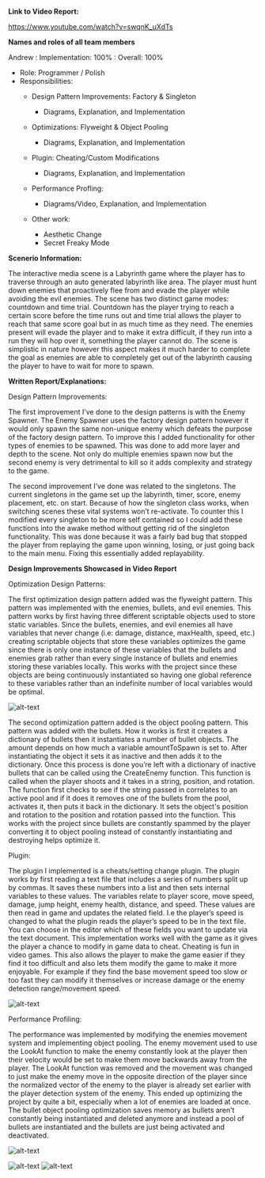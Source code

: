 **Link to Video Report:**

https://www.youtube.com/watch?v=swqnK_uXdTs

**Names and roles of all team members**



Andrew : Implementation: 100% : Overall: 100%

- Role: Programmer / Polish
- Responsibilities:
  - Design Pattern Improvements: Factory & Singleton
    - Diagrams, Explanation, and Implementation 
  - Optimizations: Flyweight & Object Pooling
    - Diagrams, Explanation, and Implementation 
  - Plugin: Cheating/Custom Modifications
    - Diagrams, Explanation, and Implementation
  - Performance Profling: 
    - Diagrams/Video, Explanation, and Implementation

  - Other work:
    -  Aesthetic Change
    -  Secret Freaky Mode
  

**Scenerio Information:**

The interactive media scene is a Labyrinth game where the player has to traverse through an auto generated labyrinth like area. The player must hunt down enemies that proactively flee from and evade the player while avoiding the evil enemies. The scene has two distinct game modes: countdown and time trial. Countdown has the player trying to reach a certain score before the time runs out and time trial allows the player to reach that same score goal but in as much time as they need. The enemies present will evade the player and to make it extra difficult, if they run into a run they will hop over it, something the player cannot do. The scene is simplistic in nature however this aspect makes it much harder to complete the goal as enemies are able to completely get out of the labyrinth causing the player to have to wait for more to spawn.


**Written Report/Explanations:**


Design Pattern Improvements:

The first improvement I’ve done to the design patterns is with the Enemy Spawner. The Enemy Spawner uses the factory design pattern however it would only spawn the same non-unique enemy which defeats the purpose of the factory design pattern. To improve this I added functionality for other types of enemies to be spawned. This was done to add more layer and depth to the scene. Not only do multiple enemies spawn now but the second enemy is very detrimental to kill so it adds complexity and strategy to the game. 


The second improvement I’ve done was related to the singletons. The current singletons in the game set up the labyrinth, timer, score, enemy placement, etc. on start. Because of how the singleton class works, when switching scenes these vital systems won’t re-activate. To counter this I modified every singleton to be more self contained so I could add these functions into the awake method without getting rid of the singleton functionality. This was done because it was a fairly bad bug that stopped the player from replaying the game upon winning, losing, or just going back to the main menu. Fixing this essentially added replayability.

**Design Improvements Showcased in Video Report**


Optimization Design Patterns:

The first optimization design pattern added was the flyweight pattern. This pattern was implemented with the enemies, bullets, and evil enemies. This pattern works by first having three different scriptable objects used to store static variables. Since the bullets, enemies, and evil enemies all have variables that never change (i.e: damage, distance, maxHealth, speed, etc.) creating scriptable objects that store these variables optimizes the game since there is only one instance of these variables that the bullets and enemies grab rather than every single instance of bullets and enemies storing these variables locally. This works with the project since these objects are being continuously instantiated so having one global reference to these variables rather than an indefinite number of local variables would be optimal.

![alt-text](https://github.com/MyMonitorIsTooBig/Game_Engine_Assignment2/blob/main/Flyweight.drawio.png)

The second optimization pattern added is the object pooling pattern. This pattern was added with the bullets. How it works is first it creates a dictionary of bullets then it instantiates a number of bullet objects. The amount depends on how much a variable amountToSpawn is set to. After instantiating the object it sets it as inactive and then adds it to the dictionary. Once this process is done you’re left with a dictionary of inactive bullets that can be called using the CreateEnemy function. This function is called when the player shoots and it takes in a string, position, and rotation. The function first checks to see if the string passed in correlates to an active pool and if it does it removes one of the bullets from the pool, activates it, then puts it back in the dictionary. It sets the object's position and rotation to the position and rotation passed into the function. This works with the project since bullets are constantly spammed by the player converting it to object pooling instead of constantly instantiating and destroying helps optimize it.


Plugin:

The plugin I implemented is a cheats/setting change plugin. The plugin works by first reading a text file that includes a series of numbers split up by commas. It saves these numbers into a list and then sets internal variables to these values. The variables relate to player score, move speed, damage, jump height, enemy health, distance, and speed. These values are then read in game and updates the related field. I.e the player’s speed is changed to what the plugin reads the player’s speed to be in the text file. You can choose in the editor which of these fields you want to update via the text document. This implementation works well with the game as it gives the player a chance to modify in game data to cheat. Cheating is fun in video games. This also allows the player to make the game easier if they find it too difficult and also lets them modify the game to make it more enjoyable. For example if they find the base movement speed too slow or too fast they can modify it themselves or increase damage or the enemy detection range/movement speed.

![alt-text](https://github.com/MyMonitorIsTooBig/Game_Engine_Assignment2/blob/main/plugin.drawio.png)

Performance Profiling:

The performance was implemented by modifying the enemies movement system and implementing object pooling. The enemy movement used to use the LookAt function to make the enemy constantly look at the player then their velocity would be set to make them move backwards away from the player. The LookAt function was removed and the movement was changed to just make the enemy move in the opposite direction of the player since the normalized vector of the enemy to the player is already set earlier with the player detection system of the enemy. This ended up optimizing the project by quite a bit, especially when a lot of enemies are loaded at once. The bullet object pooling optimization saves memory as bullets aren’t constantly being instantiated and deleted anymore and instead a pool of bullets are instantiated and the bullets are just being activated and deactivated.

![alt-text](https://github.com/MyMonitorIsTooBig/Game_Engine_Assignment2/blob/main/profiling.drawio.png)

![alt-text](https://github.com/MyMonitorIsTooBig/Game_Engine_Assignment2/blob/main/before.png)
![alt-text](https://github.com/MyMonitorIsTooBig/Game_Engine_Assignment2/blob/main/after.png)




